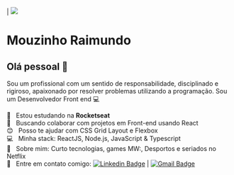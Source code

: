 

| 
<img width="auto" src="<https://github.com/tgmarinho/tgmarinho/blob/master/banner.png>">

# Mouzinho Raimundo

## Olá pessoal 👋
Sou um profissional com um sentido de responsabilidade, disciplinado e rigiroso, apaixonado por resolver problemas utilizando a programação.
Sou um Desenvolvedor Front end :computer:

 :rocket:  &nbsp; Estou estudando na **Rocketseat**
 <br/> :purple_heart: &nbsp; Buscando colaborar com projetos em Front-end usando React
 <br/> :blush: &nbsp; Posso te ajudar com CSS Grid Layout e Flexbox
 <br/> :computer: &nbsp; Minha stack: ReactJS, Node.js,  JavaScript & Typescript
 <br/> 💬  &nbsp; Sobre mim: Curto tecnologias, games MW:, Desportos e seriados no Netflix
 <br/> :email: &nbsp; Entre em contato comigo: [![Linkedin Badge](<https://img.shields.io/badge/-ThiagoMarinho-blue?style=flat-square&logo=Linkedin&logoColor=white&link=https://www.linkedin.com/in/tgmarinho/>)](<https://www.linkedin.com/in/mouzinho-feliz-raimundo-1a220b166//>) 
| 
[![Gmail Badge](<https://img.shields.io/badge/-tgmarinho@gmail.com-c14438?style=flat-square&logo=Gmail&logoColor=white&link=mailto:tgmarinho@gmail.com>)](<mailto:mdumundo18@gmail.com>)




<!--
**Mraimundo/Mraimundo** is a ✨ _special_ ✨ repository because its `README.md` (this file) appears on your GitHub profile.
